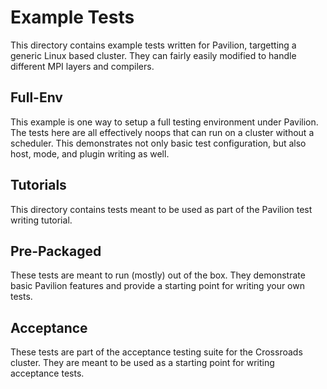 # Example Tests

This directory contains example tests written for Pavilion, targetting a generic Linux based
cluster. They can fairly easily modified to handle different MPI layers and compilers. 

## Full-Env

This example is one way to setup a full testing environment under Pavilion. The tests here are all
effectively noops that can run on a cluster without a scheduler.  This demonstrates not only 
basic test configuration, but also host, mode, and plugin writing as well.

## Tutorials

This directory contains tests meant to be used as part of the Pavilion test writing tutorial. 

## Pre-Packaged

These tests are meant to run (mostly) out of the box. They demonstrate basic Pavilion features
and provide a starting point for writing your own tests.

## Acceptance

These tests are part of the acceptance testing suite for the Crossroads cluster. They are
meant to be used as a starting point for writing acceptance tests.

